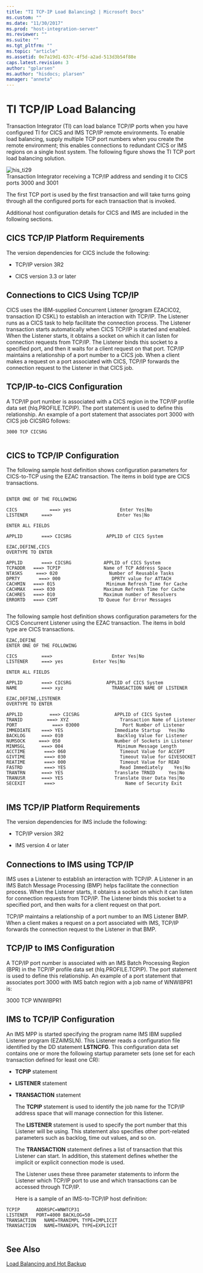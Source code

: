 ```yaml
---
title: "TI TCP-IP Load Balancing2 | Microsoft Docs"
ms.custom: ""
ms.date: "11/30/2017"
ms.prod: "host-integration-server"
ms.reviewer: ""
ms.suite: ""
ms.tgt_pltfrm: ""
ms.topic: "article"
ms.assetid: 0e7a19d1-637c-4f5d-a2ad-513d3b54f88e
caps.latest.revision: 3
author: "gplarsen"
ms.author: "hisdocs; plarsen"
manager: "anneta"
---
```

# TI TCP/IP Load Balancing
Transaction Integrator (TI) can load balance TCP/IP ports when you have configured TI for CICS and IMS TCP/IP remote environments. To enable load balancing, supply multiple TCP port numbers when you create the remote environment; this enables connections to redundant CICS or IMS regions on a single host system. The following figure shows the TI TCP port load balancing solution.  
  
 ![](../core/media/his-ti29.gif "his_ti29")  
Transaction Integrator receiving a TCP/IP address and sending it to CICS ports 3000 and 3001  
  
 The first TCP port is used by the first transaction and will take turns going through all the configured ports for each transaction that is invoked.  
  
 Additional host configuration details for CICS and IMS are included in the following sections.  
  
## CICS TCP/IP Platform Requirements  
 The version dependencies for CICS include the following:  
  
-   TCP/IP version 3R2  
  
-   CICS version 3.3 or later  
  
## Connections to CICS Using TCP/IP  
 CICS uses the IBM-supplied Concurrent Listener (program EZACIC02, transaction ID CSKL) to establish an interaction with TCP/IP. The Listener runs as a CICS task to help facilitate the connection process. The Listener transaction starts automatically when CICS TCP/IP is started and enabled. When the Listener starts, it obtains a socket on which it can listen for connection requests from TCP/IP. The Listener binds this socket to a specified port, and then it waits for a client request on that port. TCP/IP maintains a relationship of a port number to a CICS job. When a client makes a request on a port associated with CICS, TCP/IP forwards the connection request to the Listener in that CICS job.  
  
## TCP/IP-to-CICS Configuration  
 A TCP/IP port number is associated with a CICS region in the TCP/IP profile data set (hlq.PROFILE.TCPIP). The port statement is used to define this relationship. An example of a port statement that associates port 3000 with CICS job CICSRG follows:  
  
```  
3000 TCP CICSRG  
  
```  
  
## CICS to TCP/IP Configuration  
 The following sample host definition shows configuration parameters for CICS-to-TCP using the EZAC transaction. The items in bold type are CICS transactions.  
  
```  
  
ENTER ONE OF THE FOLLOWING  
  
CICS            ===> yes                  Enter Yes|No  
LISTENER     ===>                        Enter Yes|No  
  
ENTER ALL FIELDS  
  
APPLID       ===> CICSRG             APPLID of CICS System  
  
EZAC,DEFINE,CICS  
OVERTYPE TO ENTER  
  
APPLID       ===> CICSRG            APPLID of CICS System  
TCPADDR   ===> TCPIP                Name of TCP Address Space  
NTASKS     ===> 020                   Number of Reusable Tasks  
DPRTY       ===> 000                   DPRTY value for ATTACH  
CACHMIN   ===> 015                   Minimum Refresh Time for Cache  
CACHMAX   ===> 030                  Maximum Refresh Time for Cache  
CACHRES   ===> 010                  Maximum number of Resolvers  
ERRORTD   ===> CSMT               TD Queue for Error Messages  
  
```  
  
 The following sample host definition shows configuration parameters for the CICS Concurrent Listener using the EZAC transaction. The items in bold type are CICS transactions.  
  
```  
EZAC,DEFINE  
ENTER ONE OF THE FOLLOWING  
  
CICS         ===>                      Enter Yes|No  
LISTENER     ===> yes           Enter Yes|No  
  
ENTER ALL FIELDS  
  
APPLID       ===> CICSRG             APPLID of CICS System  
NAME         ===> xyz                  TRANSACTION NAME OF LISTENER  
  
EZAC,DEFINE,LISTENER  
OVERTYPE TO ENTER  
  
APPLID          ===> CICSRG             APPLID of CICS System  
TRANID         ===> XYZ                   Transaction Name of Listener  
PORT             ===> 03000                Port Number of Listener  
IMMEDIATE    ===> YES                   Immediate Startup   Yes|No  
BACKLOG      ===> 010                    Backlog Value for Listener  
NUMSOCK     ===> 050                    Number of Sockets in Listener  
MINMSGL      ===> 004                    Minimum Message Length  
ACCTIME       ===> 060                    Timeout Value for ACCEPT  
GIVTIME       ===> 030                    Timeout Value for GIVESOCKET  
REATIME       ===> 000                    Timeout Value for READ  
FASTRD        ===> YES                    Read Immediately    Yes|No  
TRANTRN      ===> YES                   Translate TRNID     Yes|No  
TRANUSR      ===> YES                   Translate User Data Yes|No  
SECEXIT       ===>                          Name of Security Exit  
  
```  
  
## IMS TCP/IP Platform Requirements  
 The version dependencies for IMS include the following:  
  
-   TCP/IP version 3R2  
  
-   IMS version 4 or later  
  
## Connections to IMS using TCP/IP  
 IMS uses a Listener to establish an interaction with TCP/IP. A Listener in an IMS Batch Message Processing (BMP) helps facilitate the connection process. When the Listener starts, it obtains a socket on which it can listen for connection requests from TCP/IP. The Listener binds this socket to a specified port, and then waits for a client request on that port.  
  
 TCP/IP maintains a relationship of a port number to an IMS Listener BMP. When a client makes a request on a port associated with IMS, TCP/IP forwards the connection request to the Listener in that BMP.  
  
## TCP/IP to IMS Configuration  
 A TCP/IP port number is associated with an IMS Batch Processing Region (BPR) in the TCP/IP profile data set (hlq.PROFILE.TCPIP). The port statement is used to define this relationship. An example of a port statement that associates port 3000 with IMS batch region with a job name of WNWIBPR1 is:  
  
 3000 TCP WNWIBPR1  
  
## IMS to TCP/IP Configuration  
 An IMS MPP is started specifying the program name IMS IBM supplied Listener program (EZAIMSLN). This Listener reads a configuration file identified by the DD statement **LSTNCFG**. This configuration data set contains one or more the following startup parameter sets (one set for each transaction defined for least one CR):  
  
- **TCPIP** statement  
  
- **LISTENER** statement  
  
- **TRANSACTION** statement  
  
  The **TCPIP** statement is used to identify the job name for the TCP/IP address space that will manage connection for this listener.  
  
  The **LISTENER** statement is used to specify the port number that this Listener will be using. This statement also specifies other port-related parameters such as backlog, time out values, and so on.  
  
  The **TRANSACTION** statement defines a list of transaction that this Listener can start. In addition, this statement defines whether the implicit or explicit connection mode is used.  
  
  The Listener uses these three parameter statements to inform the Listener which TCP/IP port to use and which transactions can be accessed through TCP/IP.  
  
  Here is a sample of an IMS-to-TCP/IP host definition:  
  
```  
TCPIP      ADDRSPC=WNWTCP31  
LISTENER   PORT=4000 BACKLOG=50  
TRANSACTION   NAME=TRANIMPL TYPE=IMPLICIT  
TRANSACTION   NAME=TRANEXPL TYPE=EXPLICIT  
  
```  
  
## See Also  
 [Load Balancing and Hot Backup](../core/load-balancing-and-hot-backup2.md)